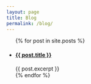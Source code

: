 ```yaml
---
layout: page
title: Blog
permalink: /blog/
---
```


<ul class="blog">
  {% for post in site.posts %}
    <li>
      <a href="{{ post.url }}"><h4>{{ post.title }}</h4></a>
      {{ post.excerpt }}
    </li>
  {% endfor %}
</ul>
